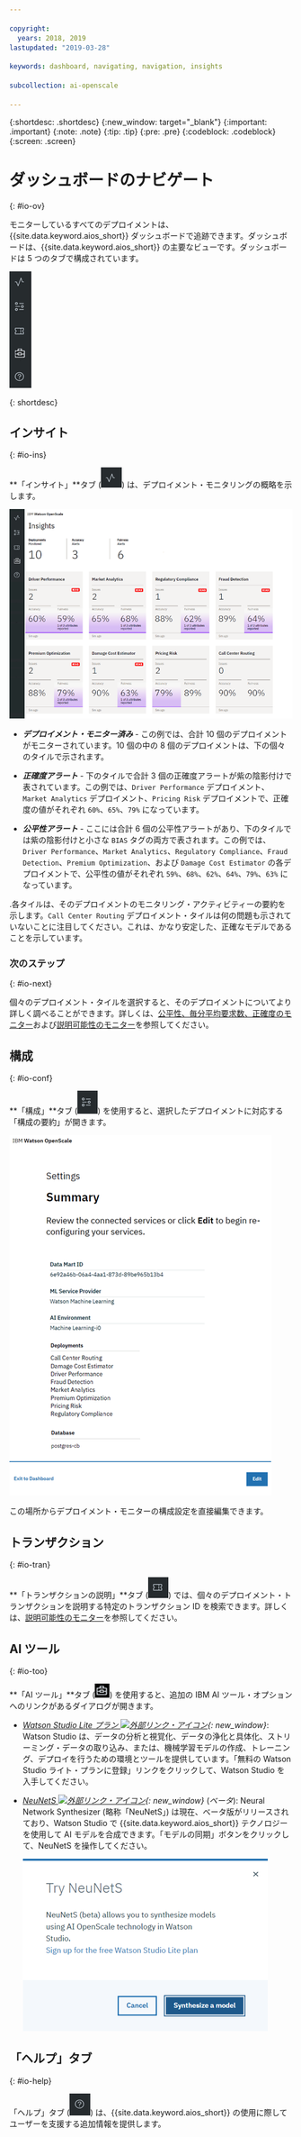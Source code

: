 ```yaml
---

copyright:
  years: 2018, 2019
lastupdated: "2019-03-28"

keywords: dashboard, navigating, navigation, insights

subcollection: ai-openscale

---
```


{:shortdesc: .shortdesc}
{:new_window: target="_blank"}
{:important: .important}
{:note: .note}
{:tip: .tip}
{:pre: .pre}
{:codeblock: .codeblock}
{:screen: .screen}

# ダッシュボードのナビゲート
{: #io-ov}

モニターしているすべてのデプロイメントは、{{site.data.keyword.aios_short}} ダッシュボードで追跡できます。ダッシュボードは、{{site.data.keyword.aios_short}} の主要なビューです。ダッシュボードは 5 つのタブで構成されています。

  ![「インサイト」タブ](images/insight-tabs.png)

{: shortdesc}

## インサイト
{: #io-ins}

**「インサイト」**タブ (![「インサイト」ダッシュボード ](images/insight-dash-tab.png)) は、デプロイメント・モニタリングの概略を示します。

  ![「インサイト」ダッシュボード](images/insight-dashboard.png)

- ***デプロイメント・モニター済み*** - この例では、合計 10 個のデプロイメントがモニターされています。10 個の中の 8 個のデプロイメントは、下の個々のタイルで示されます。

- ***正確度アラート*** - 下のタイルで合計 3 個の正確度アラートが紫の陰影付けで表されています。この例では、`Driver Performance` デプロイメント、`Market Analytics` デプロイメント、`Pricing Risk` デプロイメントで、正確度の値がそれぞれ `60%`、`65%`、`79%` になっています。

- ***公平性アラート*** - ここには合計 6 個の公平性アラートがあり、下のタイルでは紫の陰影付けと小さな `BIAS` タグの両方で表されます。この例では、`Driver Performance`、`Market Analytics`、`Regulatory Compliance`、`Fraud Detection`、`Premium Optimization`、および `Damage Cost Estimator` の各デプロイメントで、公平性の値がそれぞれ `59%`、`68%`、`62%`、`64%`、`79%`、`63%` になっています。

.各タイルは、そのデプロイメントのモニタリング・アクティビティーの要約を示します。`Call Center Routing` デプロイメント・タイルは何の問題も示されていないことに注目してください。これは、かなり安定した、正確なモデルであることを示しています。

### 次のステップ
{: #io-next}

個々のデプロイメント・タイルを選択すると、そのデプロイメントについてより詳しく調べることができます。詳しくは、[公平性、毎分平均要求数、正確度のモニター](/docs/services/ai-openscale?topic=ai-openscale-it-ov)および[説明可能性のモニター](/docs/services/ai-openscale?topic=ai-openscale-ie-ov)を参照してください。

## 構成
{: #io-conf}

**「構成」**タブ (![「構成」タブ](images/insight-config-tab.png)) を使用すると、選択したデプロイメントに対応する「構成の要約」が開きます。

  ![構成の要約](images/insight-config-summary.png)

この場所からデプロイメント・モニターの構成設定を直接編集できます。

## トランザクション
{: #io-tran}

**「トランザクションの説明」**タブ (![「トランザクションの説明」タブ](images/insight-transact-tab.png)) では、個々のデプロイメント・トランザクションを説明する特定のトランザクション ID を検索できます。詳しくは、[説明可能性のモニター](/docs/services/ai-openscale?topic=ai-openscale-ie-ov)を参照してください。

## AI ツール
{: #io-too}

**「AI ツール」**タブ (![「AI ツール」タブ](images/aitools.png)) を使用すると、追加の IBM AI ツール・オプションへのリンクがあるダイアログが開きます。

- *[Watson Studio Lite プラン ![外部リンク・アイコン](../../icons/launch-glyph.svg "外部リンク・アイコン")](https://dataplatform.cloud.ibm.com/registration/stepone?apps=all&context=wdp){: new_window}*: Watson Studio は、データの分析と視覚化、データの浄化と具体化、ストリーミング・データの取り込み、または、機械学習モデルの作成、トレーニング、デプロイを行うための環境とツールを提供しています。「無料の Watson Studio ライト・プランに登録」リンクをクリックして、Watson Studio を入手してください。

- *[NeuNetS ![外部リンク・アイコン](../../icons/launch-glyph.svg "外部リンク・アイコン")](https://dataplatform.cloud.ibm.com/ml/neunets){: new_window}* (*ベータ*): Neural Network Synthesizer (略称「NeuNetS」) は現在、ベータ版がリリースされており、Watson Studio で {{site.data.keyword.aios_short}} テクノロジーを使用して AI モデルを合成できます。「モデルの同期」ボタンをクリックして、NeuNetS を操作してください。

  ![NeuNetS ダイアログ](images/neunets-dialog.png)

## 「ヘルプ」タブ
{: #io-help}

「ヘルプ」タブ (![「トランザクション」タブ](images/insight-help-tab.png)) は、{{site.data.keyword.aios_short}} の使用に際してユーザーを支援する追加情報を提供します。
